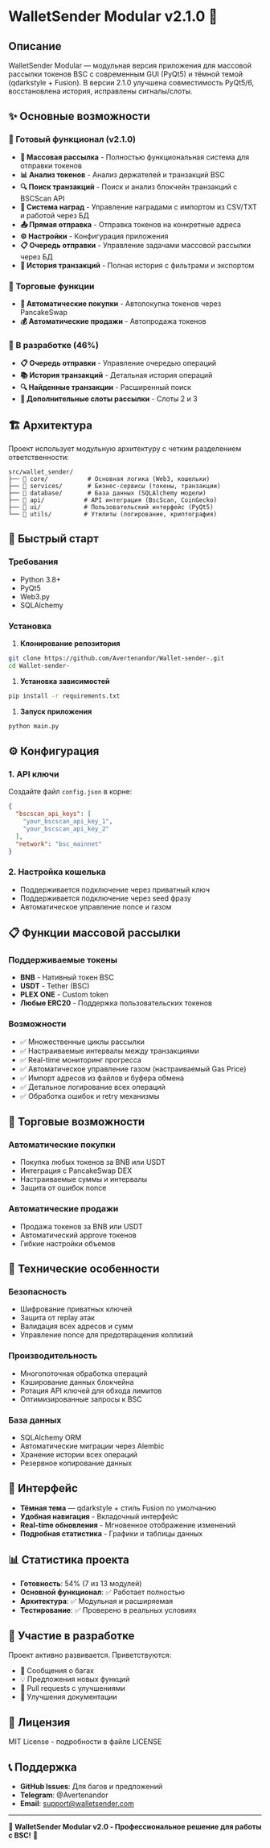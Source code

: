 # WalletSender Modular v2.1.0 🚀

## Описание

WalletSender Modular — модульная версия приложения для массовой рассылки токенов BSC с современным GUI (PyQt5) и тёмной темой (qdarkstyle + Fusion). В версии 2.1.0 улучшена совместимость PyQt5/6, восстановлена история, исправлены сигналы/слоты.

## ✨ Основные возможности

### 🎯 Готовый функционал (v2.1.0)

- **📨 Массовая рассылка** - Полностью функциональная система для отправки токенов
- **📊 Анализ токенов** - Анализ держателей и транзакций BSC
- **🔍 Поиск транзакций** - Поиск и анализ блокчейн транзакций с BSCScan API  
- **🎁 Система наград** - Управление наградами с импортом из CSV/TXT и работой через БД
- **📤 Прямая отправка** - Отправка токенов на конкретные адреса
- **⚙️ Настройки** - Конфигурация приложения
- **📋 Очередь отправки** - Управление задачами массовой рассылки через БД
- **📜 История транзакций** - Полная история с фильтрами и экспортом

### 🛒 Торговые функции

- **🛌 Автоматические покупки** - Автопокупка токенов через PancakeSwap
- **💰 Автоматические продажи** - Автопродажа токенов

### 🔧 В разработке (46%)

- **📋 Очередь отправки** - Управление очередью операций
- **📚 История транзакций** - Детальная история операций
- **🔍 Найденные транзакции** - Расширенный поиск
- **💎 Дополнительные слоты рассылки** - Слоты 2 и 3

## 🏗️ Архитектура

Проект использует модульную архитектуру с четким разделением ответственности:

```text
src/wallet_sender/
├── 📁 core/           # Основная логика (Web3, кошельки)
├── 📁 services/       # Бизнес-сервисы (токены, транзакции)
├── 📁 database/       # База данных (SQLAlchemy модели)
├── 📁 api/           # API интеграция (BscScan, CoinGecko)
├── 📁 ui/            # Пользовательский интерфейс (PyQt5)
└── 📁 utils/         # Утилиты (логирование, криптография)
```

## 🚀 Быстрый старт

### Требования

- Python 3.8+
- PyQt5
- Web3.py
- SQLAlchemy

### Установка

1. **Клонирование репозитория**

```bash
git clone https://github.com/Avertenandor/Wallet-sender-.git
cd Wallet-sender-
```

1. **Установка зависимостей**

```bash
pip install -r requirements.txt
```

1. **Запуск приложения**

```bash
python main.py
```

## ⚙️ Конфигурация

### 1. API ключи

Создайте файл `config.json` в корне:

```json
{
  "bscscan_api_keys": [
    "your_bscscan_api_key_1",
    "your_bscscan_api_key_2"
  ],
  "network": "bsc_mainnet"
}
```

### 2. Настройка кошелька

- Поддерживается подключение через приватный ключ
- Поддерживается подключение через seed фразу
- Автоматическое управление nonce и газом

## 📋 Функции массовой рассылки

### Поддерживаемые токены

- **BNB** - Нативный токен BSC
- **USDT** - Tether (BSC)
- **PLEX ONE** - Custom token
- **Любые ERC20** - Поддержка пользовательских токенов

### Возможности

- ✅ Множественные циклы рассылки
- ✅ Настраиваемые интервалы между транзакциями
- ✅ Real-time мониторинг прогресса
- ✅ Автоматическое управление газом (настраиваемый Gas Price)
- ✅ Импорт адресов из файлов и буфера обмена
- ✅ Детальное логирование всех операций
- ✅ Обработка ошибок и retry механизмы

## 🛒 Торговые возможности

### Автоматические покупки

- Покупка любых токенов за BNB или USDT
- Интеграция с PancakeSwap DEX
- Настраиваемые суммы и интервалы
- Защита от ошибок nonce

### Автоматические продажи  

- Продажа токенов за BNB или USDT
- Автоматический approve токенов
- Гибкие настройки объемов

## 🔧 Технические особенности

### Безопасность

- Шифрование приватных ключей
- Защита от replay атак
- Валидация всех адресов и сумм
- Управление nonce для предотвращения коллизий

### Производительность

- Многопоточная обработка операций
- Кэширование данных блокчейна
- Ротация API ключей для обхода лимитов
- Оптимизированные запросы к BSC

### База данных

- SQLAlchemy ORM
- Автоматические миграции через Alembic
- Хранение истории всех операций
- Резервное копирование данных

## 🎨 Интерфейс

- **Тёмная тема** — qdarkstyle + стиль Fusion по умолчанию
- **Удобная навигация** - Вкладочный интерфейс
- **Real-time обновления** - Мгновенное отображение изменений
- **Подробная статистика** - Графики и таблицы данных

## 📊 Статистика проекта

- **Готовность**: 54% (7 из 13 модулей)
- **Основной функционал**: ✅ Работает полностью
- **Архитектура**: ✅ Модульная и расширяемая
- **Тестирование**: ✅ Проверено в реальных условиях

## 🤝 Участие в разработке

Проект активно развивается. Приветствуются:

- 🐛 Сообщения о багах
- 💡 Предложения новых функций  
- 🔧 Pull requests с улучшениями
- 📖 Улучшения документации

## 📄 Лицензия

MIT License - подробности в файле LICENSE

## 📞 Поддержка

- **GitHub Issues**: Для багов и предложений
- **Telegram**: @Avertenandor
- **Email**: <support@walletsender.com>

---

**🎯 WalletSender Modular v2.0 - Профессиональное решение для работы с BSC!** 🚀

